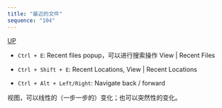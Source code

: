 ```yaml
---
title: "最近的文件"
sequence: "104"
---
```


[UP](/intellij-idea.html)


- `Ctrl + E`: Recent files popup，可以进行搜索操作 View | Recent Files
- `Ctrl + Shift + E`: Recent Locations, View | Recent Locations

- `Ctrl + Alt + Left/Right`: Navigate back / forward

视图，可以线性的（一步一步的）变化；也可以突然性的变化。
